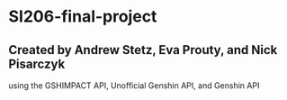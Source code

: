 # SI206-final-project

## Created by Andrew Stetz, Eva Prouty, and Nick Pisarczyk
using the GSHIMPACT API, Unofficial Genshin API, and Genshin API